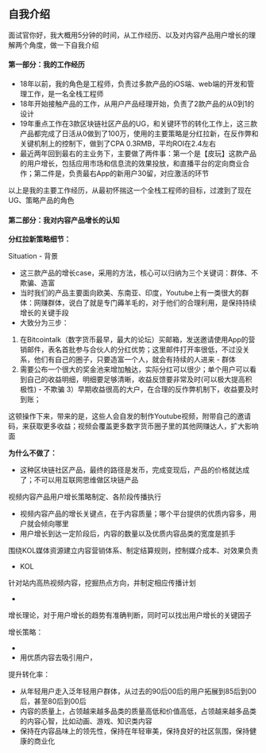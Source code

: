 ## 自我介绍

面试官你好，我大概用5分钟的时间，从工作经历、以及对内容产品用户增长的理解两个角度，做一下自我介绍

#### 第一部分：我的工作经历

* 18年以前，我的角色是工程师，负责过多款产品的iOS端、web端的开发和管理工作，是一名全栈工程师
* 18年开始接触产品的工作，从用户产品经理开始，负责了2款产品的从0到1的设计
* 19年重点工作在3款区块链社区产品的UG，和关键环节的转化工作上，这三款产品都完成了日活从0做到了100万，使用的主要策略是分红拉新，在反作弊和关键机制上的控制下，做到了CPA 0.3RMB，平均ROI在2.4左右
* 最近两年回到最右的主业务下，主要做了两件事：第一个是【皮玩】这款产品的用户增长，包括应用市场和信息流的效果投放，和直播平台的定向商业合作；第二件是，负责最右App的新用户30留，对应激活的环节

以上是我的主要工作经历，从最初怀揣这一个全栈工程师的目标，过渡到了现在UG、策略产品的角色

#### 第二部分：我对内容产品增长的认知




**分红拉新策略细节：**

Situation - 背景




* 这三款产品的增长case，采用的方法，核心可以归纳为三个关键词：群体、不欺骗、造富
* 当时我们的产品主要面向欧美、东南亚、印度，Youtube上有一类很大的群体：网赚群体，说白了就是专门薅羊毛的，对于他们的合理利用，是保持持续增长的关键手段
* 大致分为三步：
1) 在Bitcointalk（数字货币最早，最大的论坛）买邮箱，发送邀请使用App的营销邮件，表名首批参与合伙人的分红优势；这里邮件打开率很低，不过没关系，他们有自己的圈子，只要造富一个人，就会有持续的人进来 - 群体
3) 需要公布一个很大的奖金池来增加触达，实际分红可以很少；单个用户可以看到自己的收益明细，明细要足够清晰，收益反馈要非常及时(可以极大提高积极性) - 不欺骗
3）早期收益很高的大户，在合理的反作弊机制下，收益要及时到账；

这顿操作下来，带来的是，这些人会自发的制作Youtube视频，附带自己的邀请码，来获取更多收益；视频会覆盖更多数字货币圈子里的其他网赚达人，扩大影响面


**为什么不做了：**

* 这种区块链社区产品，最终的路径是发币，完成变现后，产品的价格就达成了；不可以用互联网思维做区块链产品






视频内容产品用户增长策略制定、各阶段传播执行

- 视频内容产品的增长关键点，在于内容质量；哪个平台提供的优质内容多，用户就会倾向哪里
- 用户增长到达一定阶段后，内容的数量以及优质内容品类的宽度是抓手










围绕KOL媒体资源建立内容营销体系、制定结算规则，控制媒介成本、对效果负责

- KOL

针对站内高热视频内容，挖掘热点方向，并制定相应传播计划

- 

增长理论，对于用户增长的趋势有准确判断，同时可以找出用户增长的关键因子





增长策略：

- 
- 用优质内容去吸引用户，


提升转化率：




- 从年轻用户走入泛年轻用户群体，从过去的90后00后的用户拓展到85后到00后，甚至80后到00后
- 内容的质量上，占领越来越多品类的质量高低和价值高低，占领越来越多品类的内容心智，比如动画、游戏、知识类内容
- 保持在内容品味上的领先性，保持在年轻审美，保持良好的社区氛围，保持健康的商业化



